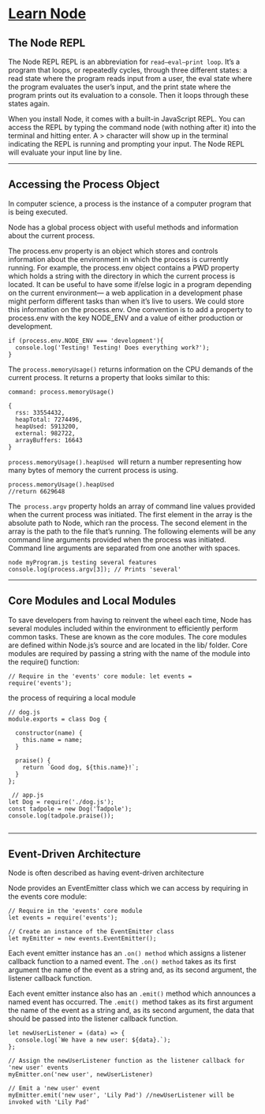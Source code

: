 # [Learn Node](https://nodejs.org/api/)

## The Node REPL

The Node REPL
REPL is an abbreviation for `read–eval–print loop`. It’s a program that loops, or repeatedly cycles, through three different states: a read state where the program reads input from a user, the eval state where the program evaluates the user’s input, and the print state where the program prints out its evaluation to a console. Then it loops through these states again.

When you install Node, it comes with a built-in JavaScript REPL. You can access the REPL by typing the command node (with nothing after it) into the terminal and hitting enter. A > character will show up in the terminal indicating the REPL is running and prompting your input. The Node REPL will evaluate your input line by line.

---
## Accessing the Process Object
In computer science, a process is the instance of a computer program that is being executed.

Node has a global process object with useful methods and information about the current process.

The process.env property is an object which stores and controls information about the environment in which the process is currently running. For example, the process.env object contains a PWD property which holds a string with the directory in which the current process is located. It can be useful to have some if/else logic in a program depending on the current environment— a web application in a development phase might perform different tasks than when it’s live to users. We could store this information on the process.env. One convention is to add a property to process.env with the key NODE_ENV and a value of either production or development.

```
if (process.env.NODE_ENV === 'development'){
  console.log('Testing! Testing! Does everything work?');
}
```

The `process.memoryUsage()` returns information on the CPU demands of the current process. It returns a property that looks similar to this:

```
command: process.memoryUsage()

{
  rss: 33554432,
  heapTotal: 7274496,
  heapUsed: 5913200,
  external: 982722,
  arrayBuffers: 16643
}
```

`process.memoryUsage().heapUsed `will return a number representing how many bytes of memory the current process is using.

```
process.memoryUsage().heapUsed
//return 6629648
```

The` process.argv` property holds an array of command line values provided when the current process was initiated. The first element in the array is the absolute path to Node, which ran the process. The second element in the array is the path to the file that’s running. The following elements will be any command line arguments provided when the process was initiated. Command line arguments are separated from one another with spaces.

```
node myProgram.js testing several features
console.log(process.argv[3]); // Prints 'several'
```
---

## Core Modules and Local Modules

To save developers from having to reinvent the wheel each time, Node has several modules included within the environment to efficiently perform common tasks. These are known as the core modules. The core modules are defined within Node.js’s source and are located in the lib/ folder. Core modules are required by passing a string with the name of the module into the require() function:

`// Require in the 'events' core module:
let events = require('events');`

the process of requiring a local module

```
// dog.js
module.exports = class Dog {
 
  constructor(name) {
    this.name = name;
  }
 
  praise() {
    return `Good dog, ${this.name}!`;
  }
};

 // app.js
let Dog = require('./dog.js');
const tadpole = new Dog('Tadpole');
console.log(tadpole.praise());


```
---
## Event-Driven Architecture

Node is often described as having event-driven architecture

Node provides an EventEmitter class which we can access by requiring in the events core module:


```
// Require in the 'events' core module
let events = require('events');
 
// Create an instance of the EventEmitter class
let myEmitter = new events.EventEmitter();
```

Each event emitter instance has an `.on() method` which assigns a listener callback function to a named event. The `.on() method` takes as its first argument the name of the event as a string and, as its second argument, the listener callback function.

Each event emitter instance also has an `.emit()` method which announces a named event has occurred. The `.emit() `method takes as its first argument the name of the event as a string and, as its second argument, the data that should be passed into the listener callback function. 

```
let newUserListener = (data) => {
  console.log(`We have a new user: ${data}.`);
};
 
// Assign the newUserListener function as the listener callback for 'new user' events
myEmitter.on('new user', newUserListener)
 
// Emit a 'new user' event
myEmitter.emit('new user', 'Lily Pad') //newUserListener will be invoked with 'Lily Pad'
```